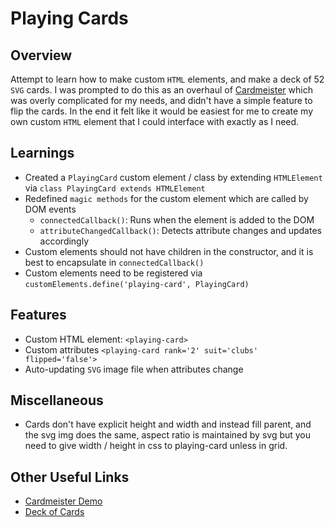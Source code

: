 # Playing Cards

## Overview
Attempt to learn how to make custom `HTML` elements, and make a deck of 52 `SVG` cards. I was prompted to do this as an overhaul of [Cardmeister](https://github.com/cardmeister/cardmeister.github.io) which was overly complicated for my needs, and didn't have a simple feature to flip the cards. In the end it felt like it would be easiest for me to create my own custom `HTML` element that I could interface with exactly as I need.

## Learnings
- Created a `PlayingCard` custom element / class by extending `HTMLElement` via `class PlayingCard extends HTMLElement`
- Redefined `magic methods` for the custom element which are called by DOM events
  - `connectedCallback()`: Runs when the element is added to the DOM
  - `attributeChangedCallback()`: Detects attribute changes and updates accordingly
- Custom elements should not have children in the constructor, and it is best to encapsulate in `connectedCallback()`
- Custom elements need to be registered via `customElements.define('playing-card', PlayingCard)`

## Features
- Custom HTML element: `<playing-card>`
- Custom attributes `<playing-card rank='2' suit='clubs' flipped='false'>`
- Auto-updating `SVG` image file when attributes change

## Miscellaneous
- Cards don't have explicit height and width and instead fill parent, and the svg img does the same, aspect ratio is maintained by svg but you need to give width / height in css to playing-card unless in grid.

## Other Useful Links
- [Cardmeister Demo](https://cardmeister.github.io/index.html)
- [Deck of Cards](https://deck.of.cards/old/)